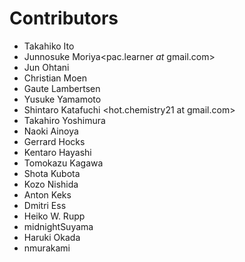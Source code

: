 # Contributors
* Takahiko Ito<takahiko03 _at_ gmail.com>
* Junnosuke Moriya<pac.learner _at_ gmail.com>
* Jun Ohtani <johtani _at_ gmail.com>
* Christian Moen <cm _at_atilika.com>
* Gaute Lambertsen <gl _at_ atilika.com>
* Yusuke Yamamoto <yusuke at mac.com>
* Shintaro Katafuchi <hot.chemistry21 at gmail.com>
* Takahiro Yoshimura <altakey _at_ gmail.com>
* Naoki Ainoya <ainonic _at_ gmail.com>
* Gerrard Hocks
* Kentaro Hayashi
* Tomokazu Kagawa 
* Shota Kubota
* Kozo Nishida <knishida _at_ riken.jp>
* Anton Keks
* Dmitri Ess
* Heiko W. Rupp
* midnightSuyama<midnightSuyama _at_ gmail.com>
* Haruki Okada
* nmurakami
